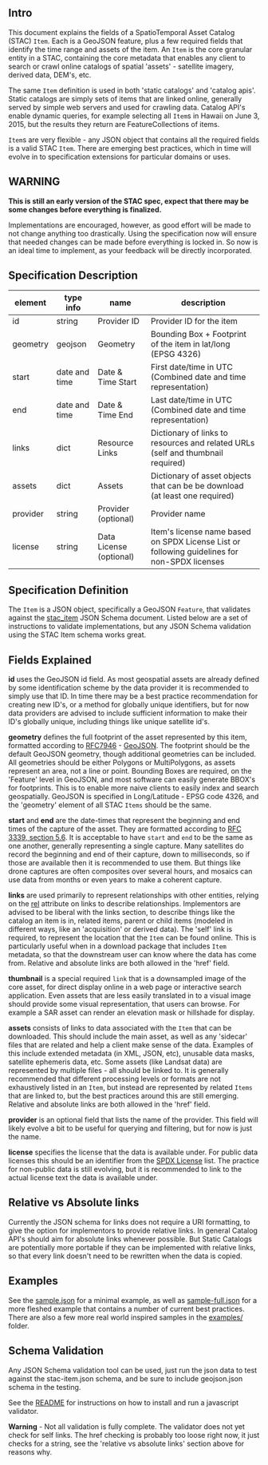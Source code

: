 ## Intro

This document explains the fields of a SpatioTemporal Asset Catalog (STAC) `Item`. Each is a GeoJSON feature, 
plus a few required fields that identify the time range and assets of the item. An `Item` is the core
granular entity in a STAC, containing the core metadata that enables any client to search or crawl online
catalogs of spatial 'assets' - satellite imagery, derived data, DEM's, etc. 

The same `Item` definition is used in both 'static catalogs' and 'catalog apis'. Static catalogs are simply
sets of items that are linked online, generally served by simple web servers and used for crawling data. 
Catalog API's enable dynamic queries, for example selecting all `Item`s in Hawaii on June 3, 2015, but the
results they return are FeatureCollections of items.

`Item`s are very flexible - any JSON object that contains all the required fields is a valid STAC `Item`. There
are emerging best practices, which in time will evolve in to specification extensions for particular domains or
uses. 

## WARNING

**This is still an early version of the STAC spec, expect that there may be some changes before everything is finalized.**

Implementations are encouraged, however, as good effort will be made to not change anything too drastically. Using the specification 
now will ensure that needed changes can be made before everything is locked in. So now is an ideal time to implement, as
your feedback will be directly incorporated. 

## Specification Description 

| element         | type info       | name                       | description                           										                    | 
|-----------------|-----------------|----------------------------|--------------------------------------------------------------------------------------------------| 
| id              | string          | Provider ID                | Provider ID for the item                       													| 
| geometry        | geojson         | Geometry                   | Bounding Box + Footprint of the item in lat/long (EPSG 4326)										|
| start      	  | date and time   | Date & Time Start          | First date/time in UTC (Combined date and time representation)    								| 
| end        	  | date and time   | Date & Time End            | Last date/time in UTC (Combined date and time representation)         							| 
| links           | dict            | Resource Links             | Dictionary of links to resources and related URLs (self and thumbnail required) 					|
| assets          | dict            | Assets            	   	 | Dictionary of asset objects that can be be download (at least one required)						|
| provider        | string          | Provider     (optional)    | Provider name  																					|
| license         | string          | Data License (optional)    | Item's license name based on SPDX License List or following guidelines for non-SPDX licenses 	|

## Specification Definition

The `Item` is a JSON object, specifically a GeoJSON `Feature`, that validates against the [stac_item](json-schema/stac_item.json) 
JSON Schema document. Listed below are a set of instructions to validate implementations, but any JSON Schema validation using the
STAC Item schema works great.

## Fields Explained

**id** uses the GeoJSON id field. As most geospatial assets are already defined by some identification scheme by the data provider 
it is recommended to simply use that ID. In time there may be a best practice recommendation for creating new ID's, or a method for 
globally unique identifiers, but for now data providers are advised to include sufficient information to make their ID's globally 
unique, including things like unique satellite id's.

**geometry** defines the full footprint of the asset represented by this item, formatted according to [RFC7946](https://tools.ietf.org/html/rfc7946) - [GeoJSON](http://geojson.org). The footprint should be the default GeoJSON geometry, though additional geometries can be included. All geometries should 
be either Polygons or MultiPolygons, as assets represent an area, not a line or point. Bounding Boxes are required, on the 'Feature' 
level in GeoJSON, and most software can easily generate BBOX's for footprints. This is to enable more naive clients to easily index 
and search geospatially. GeoJSON is specified in Long/Latitude - EPSG code 4326, and the 'geometry' element of all STAC `Items` 
should be the same. 

**start** and **end** are the date-times that represent the beginning and end times of the capture of the asset. They are formatted
according to [RFC 3339, section 5.6](https://tools.ietf.org/html/rfc3339#section-5.6). It is acceptable to have `start` and `end` to
be the same as one another, generally representing a single capture. Many satellites do record the beginning and end of their
capture, down to milliseconds, so if those are available then it is recommended to use them. But things like drone captures are often
composites over several hours, and mosaics can use data from months or even years to make a coherent capture. 

**links** are used primarily to represent relationships with other entities, relying on the [rel](https://www.w3schools.com/tags/att_link_rel.asp) 
attribute on links to describe relationships. Implementors are advised to be liberal with the links section, to describe things like
the catalog an item is in, related items, parent or child items (modeled in different ways, like an 'acquisition' or derived data).
The 'self' link is required, to represent the location that the `Item` can be found online. This is particularly useful when in a 
download package that includes `Item` metadata, so that the downstream user can know where the data has come from. Relative and
absolute links are both allowed in the 'href' field.

**thumbnail** is a special required `link` that is a downsampled image of the core asset, for direct display online in a web page or
interactive search application. Even assets that are less easily translated in to a visual image should provide some visual representation, 
that users can browse. For example a SAR asset can render an elevation mask or hillshade for display. 

**assets** consists of links to data associated with the `Item` that can be downloaded. This should include the main asset, as well
as any 'sidecar' files that are related and help a client make sense of the data. Examples of this include extended metadata (in XML, 
JSON, etc), unusable data masks, satellite ephemeris data, etc. Some assets (like Landsat data) are represented by multiple files - 
all should be linked to. It is generally recommended that different processing levels or formats are not exhaustively listed in an
`Item`, but instead are represented by related `Items` that are linked to, but the best practices around this are still emerging.
Relative and absolute links are both allowed in the 'href' field.

**provider** is an optional field that lists the name of the provider. This field will likely evolve a bit to be useful for 
querying and filtering, but for now is just the name.

**license** specifies the license that the data is available under. For public data licenses this should be an identifier from
the [SPDX License](https://spdx.org/licenses/) list. The practice for non-public data is still evolving, but it is recommended
to link to the actual license text the data is available under.

## Relative vs Absolute links

Currently the JSON schema for links does not require a URI formatting, to give the option for implementors to provide relative
links. In general Catalog API's should aim for absolute links whenever possible. But Static Catalogs are potentially more
portable if they can be implemented with relative links, so that every link doesn't need to be rewritten when the data
is copied.

## Examples

See the [sample.json](sample.json) for a minimal example, as well as [sample-full.json](sample-full.json) for a more fleshed
example that contains a number of current best practices. There are also a few more real world inspired samples in the 
[examples/](examples/) folder. 

## Schema Validation

Any JSON Schema validation tool can be used, just run the json data to test against the stac-item.json schema, and be sure to
include geojson.json schema in the testing. 

See the [README](README.md) for instructions on how to install and run a javascript validator.

**Warning** - Not all validation is fully complete. The validator does not yet check for self links. The href checking is probably
too loose right now, it just checks for a string, see the 'relative vs absolute links' section above for reasons why. 
